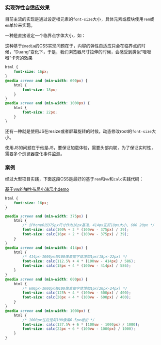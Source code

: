 ### 实现弹性自适应效果

目前主流的实现是通过设定根元素的`font-size`大小，具体元素或模块使用`rem`或`em`单位来实现。

一种是直接设定一个临界点字体大小，如：

这种基于`@media`的CSS实现问题在于，内容的弹性自适应只会在临界点的时候，“Duang”变化下，于是，我们浏览器尺寸拉伸的时候，会感受到类似“噔噔噔”卡壳的效果

```css
html {
    font-size: 16px;
}
@media screen and (min-width: 600px) {
    html {
        font-size: 18px;
    }
}
@media screen and (min-width: 1000px) {
    html {
        font-size: 22px;
    }
}
```

还有一种就是使用JS在resize或者屏幕旋转的时候，动态修改root的`font-size`大小。

使用JS的问题在于他是JS，要保证加载体验，需要头部内联，为了保证实时性，需要多个浏览器变化事件监测。

### 案例

经过大型项目实践，下面这段CSS是最好的基于`rem`和`vw`和`calc`实践代码：

[基于vw的弹性布局小演示小demo](https://www.zhangxinxu.com/study/201608/vw-layout-typography.html)

```css
html {
    font-size: 16px;
}

@media screen and (min-width: 375px) {
    html {
        /* iPhone6的375px尺寸作为16px基准，414px正好18px大小, 600 20px */
        font-size: calc(100% + 2 * (100vw - 375px) / 39);
        font-size: calc(16px + 2 * (100vw - 375px) / 39);
    }
}
@media screen and (min-width: 414px) {
    html {
        /* 414px-1000px每100像素宽字体增加1px(18px-22px) */
        font-size: calc(112.5% + 4 * (100vw - 414px) / 586);
        font-size: calc(18px + 4 * (100vw - 414px) / 586);
    }
}
@media screen and (min-width: 600px) {
    html {
        /* 600px-1000px每100像素宽字体增加1px(20px-24px) */
        font-size: calc(125% + 4 * (100vw - 600px) / 400);
        font-size: calc(20px + 4 * (100vw - 600px) / 400);
    }
}
@media screen and (min-width: 1000px) {
    html {
        /* 1000px往后是每100像素0.5px增加 */
        font-size: calc(137.5% + 6 * (100vw - 1000px) / 1000);
        font-size: calc(22px + 6 * (100vw - 1000px) / 1000);
    }
}
```

